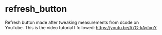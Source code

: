 # refresh_button
Refresh button made after tweaking measurements from dcode on YouTube.  This is the video tutorial I followed: https://youtu.be/A7G-kAyfxqY
